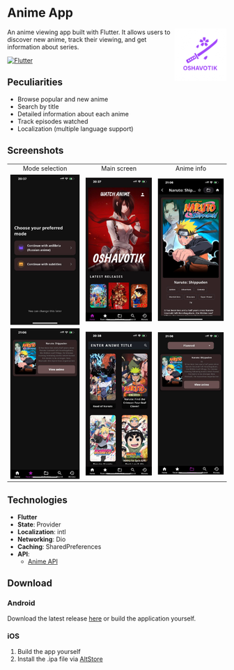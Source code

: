 # Anime App

<img src="assets/icon/app_icon.png" width="120" style="float: right;">

An anime viewing app built with Flutter. It allows users to discover new anime, track their viewing, and get information about series.

[![Flutter](https://img.shields.io/badge/Flutter-3.13.9-blue.svg)](https://flutter.dev)

## Peculiarities
- Browse popular and new anime
- Search by title
- Detailed information about each anime
- Track episodes watched
- Localization (multiple language support)

##  Screenshots

<table>
  <tr>
    <td align="center">Mode selection</td>
    <td align="center">Main screen</td>
    <td align="center">Anime info</td>
  </tr>
  <tr>
    <td><img src="screenshots/mode.jpg" width="250"></td>
    <td><img src="screenshots/main_eng.jpg" width="250"></td>
    <td><img src="screenshots/info.jpg" width="250"></td>
  </tr>
  <tr>
    <td><img src="screenshots/favourite.jpg" width="250"></td>
    <td><img src="screenshots/search.jpg" width="250"></td>
    <td><img src="screenshots/collection.jpg" width="250"></td>
  </tr>
</table>

##  Technologies
- **Flutter**
- **State**: Provider
- **Localization**: intl
- **Networking**: Dio
- **Caching**: SharedPreferences
- **API**:
  - [Anime API](https://github.com/astanx/anime_api)

##  Download

### Android
Download the latest release [here](https://github.com/astanx/anime_app/releases) or build the application yourself.

### iOS
1. Build the app yourself
2. Install the .ipa file via [AltStore](https://altstore.io)


